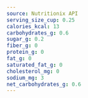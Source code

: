 ```yaml
---
source: Nutritionix API
serving_size_cup: 0.25
calories_kcal: 13
carbohydrates_g: 0.6
sugar_g: 0.2
fiber_g: 0
protein_g: 0
fat_g: 0
saturated_fat_g: 0
cholesterol_mg: 0
sodium_mg: 3
net_carbohydrates_g: 0.6
---
```


